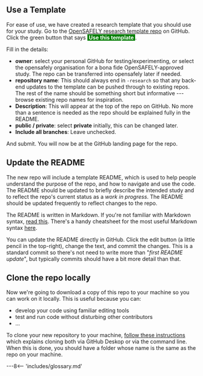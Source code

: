 

## Use a Template

For ease of use, we have created a research template that you should use for your study. 
Go to the [OpenSAFELY research template repo](https://github.com/opensafely/research-template) on GitHub. 
Click the green button that says <span style="background-color: green; color: white">&nbsp;**Use this template**&nbsp;</span>. 

Fill in the details:

- **owner**: select your personal GitHub for testing/experimenting, or select the opensafely organisation for a bona fide OpenSAFELY-approved study. The repo can be transferred into opensafely later if needed.
- **repository name**: This should always end in `-research` so that any back-end updates to the template can be pushed through to existing repos. The rest of the name should be something short but informative --- browse existing repo names for inspiration.
- **Description**: This will appear at the top of the repo on GitHub. No more than a sentence is needed as the repo should be explained fully in the README.
- **public / private**: select **private** initially, this can be changed later.
- **Include all branches**: Leave unchecked.

And submit. You will now be at the GitHub landing page for the repo.

## Update the README
The new repo will include a template README, which is used to help people understand the purpose of the repo, and how to navigate and use the code. The README should be updated to briefly describe the intended study and to reflect the repo's current status as a _work in progress_. The README should be updated frequently to reflect changes to the repo.

The README is written in Markdown. If you're not familiar with Markdown syntax, [read this](https://help.github.com/en/github/writing-on-github/about-writing-and-formatting-on-github). There's a handy cheatsheet for the most useful Markdown syntax [here](https://github.com/adam-p/markdown-here/wiki/Markdown-Cheatsheet).

You can update the README directly in GitHub. Click the edit button (a little pencil in the top-right), change the text, and commit the changes. This is a standard commit so there's not need to write more than "_first README update_", but typically commits should have a bit more detail than that.

## Clone the repo locally
Now we're going to download a copy of this repo to your machine so you can work on it locally. This is useful because you can:
* develop your code using familiar editing tools
* test and run code without disturbing other contributors
* ...

To clone your new repository to your machine, [follow these instructions](https://help.github.com/en/github/creating-cloning-and-archiving-repositories/cloning-a-repository) which explains cloning both via GitHub Deskop or via the command line. When this is done, you should have a folder whose name is the same as the repo on your machine.


---8<-- 'includes/glossary.md'
